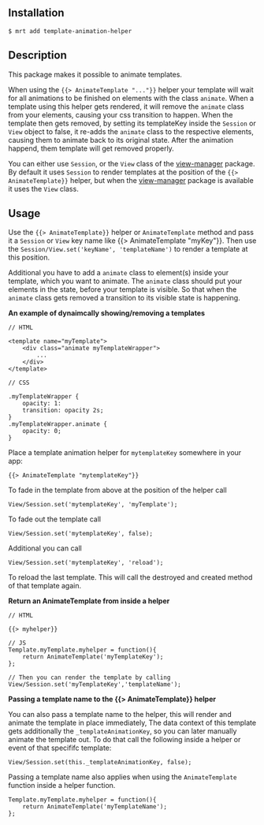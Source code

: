 Installation
-----------

    $ mrt add template-animation-helper

Description
-----------

This package makes it possible to animate templates.

When using the `{{> AnimateTemplate "..."}}` helper your template will wait for all animations to be finished on elements with the class `animate`.
When a template using this helper gets rendered, it will remove the `animate` class from your elements, causing your css transition to happen.
When the template then gets removed, by setting its templateKey inside the `Session` or `View` object to false, it re-adds the `animate` class to the respective elements,
causing them to animate back to its original state. After the animation happend, them template will get removed properly.


You can either use `Session`, or the `View` class of the [view-manager][1] package.
By default it uses `Session` to render templates at the position of the `{{> AnimateTemplate}}` helper,
but when the [view-manager][1] package is available it uses the `View` class.

[1]: https://atmosphere.meteor.com/package/view-manager

Usage
-----

Use the `{{> AnimateTemplate}}` helper or `AnimateTemplate` method and pass it a `Session` or `View` key name like {{> AnimateTemplate "myKey"}}.
Then use the `Session/View.set('keyName', 'templateName')` to render a template at this position.

Additional you have to add a `animate` class to element(s) inside your template, which you want to animate.
The `animate` class should put your elements in the state, before your template is visible.
So that when the `animate` class gets removed a transition to its visible state is happening.


**An example of dynaimcally showing/removing a templates**

    // HTML

    <template name="myTemplate">
        <div class="animate myTemplateWrapper">
            ...
        </div>
    </template>

    // CSS

    .myTemplateWrapper {
        opacity: 1:
        transition: opacity 2s;
    }
    .myTemplateWrapper.animate {
        opacity: 0;
    }

Place a template animation helper for `mytemplateKey` somewhere in your app:

    {{> AnimateTemplate "mytemplateKey"}}

To fade in the template from above at the position of the helper call

    View/Session.set('mytemplateKey', 'myTemplate');

To fade out the template call

    View/Session.set('mytemplateKey', false);

Additional you can call

    View/Session.set('mytemplateKey', 'reload');

To reload the last template. This will call the destroyed and created method of that template again.


**Return an AnimateTemplate from inside a helper**

    // HTML

    {{> myhelper}}

    // JS
    Template.myTemplate.myhelper = function(){
        return AnimateTemplate('myTemplateKey');
    };

    // Then you can render the template by calling
    View/Session.set('myTemplateKey','templateName');


**Passing a template name to the {{> AnimateTemplate}} helper**

You can also pass a template name to the helper, this will render and animate the template in place immediately,
The data context of this template gets additionally the `_templateAnimationKey`, so you can later manually animate the template out.
To do that call the following inside a helper or event of that specififc template:

    View/Session.set(this._templateAnimationKey, false);

Passing a template name also applies when using the `AnimateTemplate` function inside a helper function.

    Template.myTemplate.myhelper = function(){
        return AnimateTemplate('myTemplateName');
    };
